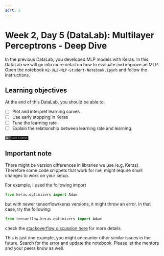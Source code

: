 ```yaml
---
sort: 5
---
```


# Week 2, Day 5 (DataLab): Multilayer Perceptrons - Deep Dive

In the previous DataLab, you developed MLP models with Keras. In this DataLab we will go into more detail on how to evaluate and improve an MLP. Open the notebook `W2-DL2-MLP-Student-Notebook.ipynb` and follow the instructions.

## Learning objectives

At the end of this DataLab, you should be able to:

- [ ] Plot and interpret learning curves
- [ ] Use early stopping in Keras
- [ ] Tune the learning rate
- [ ] Explain the relationship between learning rate and learning.

[<img src="./images/githubbadge.png" alt="GitHub" width="15%"/>](https://github.com/BredaUniversityADSAI/2022-23-Y1-BlockC/blob/main/DataLabs/W2-DL2/W2-DL2-MLP-Student-Notebook.ipynb)

## Important note

There might be version differences in libraries we use (e.g. Keras). Therefore some code snippets that work for me, might require small changes to work on your setup.

For example, I used the following import
```python
from keras.optimizers import Adam
```
but with newer tensorflow/keras versions, it might throw an error. In that case, try the following:

```python
from tensorflow.keras.optimizers import Adam
```

check the [stackoverflow discussion here](https://stackoverflow.com/questions/62707558/importerror-cannot-import-name-adam-from-keras-optimizers) for more details.

This is just one example, you might encounter other similar issues in the future. Search for the error and update the notebook. Please let the mentors and your peers know as well.


